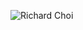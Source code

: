 
![Richard Choi](https://user-images.githubusercontent.com/66279068/165830757-c89a51fe-17b4-4aef-a102-5828f8e4b1a9.png)
